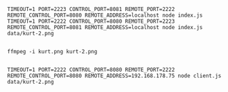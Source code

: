 

	TIMEOUT=1 PORT=2223 CONTROL_PORT=8081 REMOTE_PORT=2222 REMOTE_CONTROL_PORT=8080 REMOTE_ADDRESS=localhost node index.js
	TIMEOUT=1 PORT=2222 CONTROL_PORT=8080 REMOTE_PORT=2223 REMOTE_CONTROL_PORT=8081 REMOTE_ADDRESS=localhost node index.js data/kurt-2.png


	ffmpeg -i kurt.png kurt-2.png


	TIMEOUT=1 PORT=2222 CONTROL_PORT=8080 REMOTE_PORT=2222 REMOTE_CONTROL_PORT=8080 REMOTE_ADDRESS=192.168.178.75 node client.js data/kurt-2.png